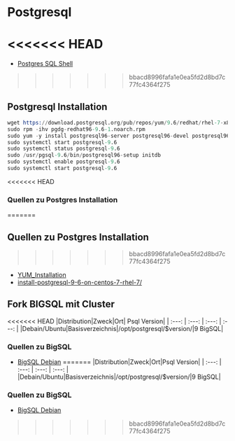 # Postgresql

<<<<<<< HEAD
=======
* [Postgres SQL Shell](../postgresql-sql-shell)

>>>>>>> bbacd8996fafa1e0ea5fd2d8bd7c77fc4364f275
## Postgresql Installation

```s
wget https://download.postgresql.org/pub/repos/yum/9.6/redhat/rhel-7-x86_64/pgdg-redhat96-9.6-1.noarch.rpm
sudo rpm -ihv pgdg-redhat96-9.6-1.noarch.rpm
sudo yum -y install postgresql96-server postgresql96-devel postgresql96-contrib
sudo systemctl start postgresql-9.6
sudo systemctl status postgresql-9.6
sudo /usr/pgsql-9.6/bin/postgresql96-setup initdb
sudo systemctl enable postgresql-9.6
sudo systemctl start postgresql-9.6
```

<<<<<<< HEAD
### Quellen zu Postgres Installation
=======
## Quellen zu Postgres Installation
>>>>>>> bbacd8996fafa1e0ea5fd2d8bd7c77fc4364f275

* [YUM_Installation](https://wiki.postgresql.org/wiki/YUM_Installation)
* [install-postgresql-9-6-on-centos-7-rhel-7/](http://yallalabs.com/linux/how-to-install-postgresql-9-6-on-centos-7-rhel-7/)

## Fork BIGSQL mit Cluster

<<<<<<< HEAD
|Distribution|Zweck|Ort| Psql Version|
| :---: | :---: | :---: | :---: |
|Debain/Ubuntu|Basisverzeichnis|/opt/postgresql/$version/|9 BigSQL|

### Quellen zu BigSQL 

* [BigSQL Debian](https://www.bigsql.org/docs/deb.jsp)
=======
|Distribution|Zweck|Ort|Psql Version|
| :---: | :---: | :---: | :---: |
|Debain/Ubuntu|Basisverzeichnis|/opt/postgresql/$version/|9 BigSQL|

### Quellen zu BigSQL

* [BigSQL Debian](https://www.bigsql.org/docs/deb.jsp)
>>>>>>> bbacd8996fafa1e0ea5fd2d8bd7c77fc4364f275
